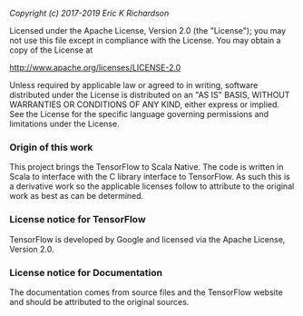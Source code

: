 _Copyright (c) 2017-2019 Eric K Richardson_

Licensed under the Apache License, Version 2.0 (the "License");
you may not use this file except in compliance with the License.
You may obtain a copy of the License at

http://www.apache.org/licenses/LICENSE-2.0

Unless required by applicable law or agreed to in writing, software
distributed under the License is distributed on an "AS IS" BASIS,
WITHOUT WARRANTIES OR CONDITIONS OF ANY KIND, either express or implied.
See the License for the specific language governing permissions and
limitations under the License.

### Origin of this work

This project brings the TensorFlow to Scala Native.
The code is written in Scala to interface with the C library interface 
to TensorFlow. As such this is a derivative work so the applicable licenses
follow to attribute to the original work as best as can be determined.

### License notice for TensorFlow

TensorFlow is developed by Google and licensed via the Apache License,
Version 2.0.


### License notice for Documentation

The documentation comes from source files and the TensorFlow
website and should be attributed to the original sources.
